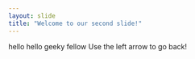 ```yaml
---
layout: slide
title: "Welcome to our second slide!"
---
```

hello hello geeky fellow
Use the left arrow to go back!